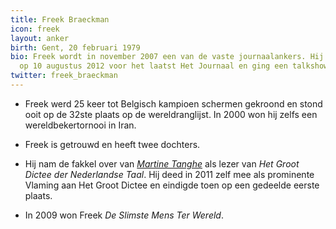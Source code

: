 ```yaml
---
title: Freek Braeckman
icon: freek
layout: anker
birth: Gent, 20 februari 1979
bio: Freek wordt in november 2007 een van de vaste journaalankers. Hij presenteert
  op 10 augustus 2012 voor het laatst Het Journaal en ging een talkshow presenteren.
twitter: freek_braeckman
---
```


* Freek werd 25 keer tot Belgisch kampioen schermen gekroond en stond ooit op de 32ste plaats op de wereldranglijst. In 2000 won hij zelfs een wereldbekertornooi in Iran.

* Freek is getrouwd en heeft twee dochters.

* Hij nam de fakkel over van <a href="/anker/martine-tanghe"><em>Martine Tanghe</em></a> als lezer van <cite>Het Groot Dictee der Nederlandse Taal</cite>. Hij deed in 2011 zelf mee als prominente Vlaming aan Het Groot Dictee en eindigde toen op een gedeelde eerste plaats.

* In 2009 won Freek <cite>De Slimste Mens Ter Wereld</cite>.
